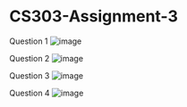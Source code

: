 # CS303-Assignment-3

Question 1
![image](https://user-images.githubusercontent.com/111100132/204006711-b0f4393c-8203-4a16-8ea1-f14be7fd5edf.png)

Question 2
![image](https://user-images.githubusercontent.com/111100132/204042017-5af89416-5b85-4db0-80eb-bfc149de6a4d.png)

Question 3
![image](https://user-images.githubusercontent.com/111100132/204050788-e3f48334-7a4d-4c02-852b-dbc31157ca95.png)

Question 4
![image](https://user-images.githubusercontent.com/111100132/204052777-5bf21d47-ddcb-4ed8-bea0-a3922d6bca84.png)


